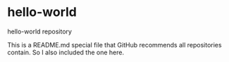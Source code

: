 # hello-world
hello-world repository 

This is a README.md special file that GitHub recommends all repositories contain. 
So I also included the one here. 
